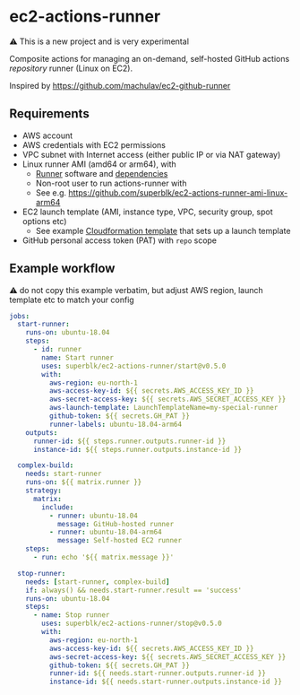 # ec2-actions-runner

⚠️ This is a new project and is very experimental

Composite actions for managing an on-demand, self-hosted GitHub actions _repository_ runner (Linux on EC2).

Inspired by <https://github.com/machulav/ec2-github-runner>

## Requirements

- AWS account
- AWS credentials with EC2 permissions
- VPC subnet with Internet access (either public IP or via NAT gateway)
- Linux runner AMI (amd64 or arm64), with
  - [Runner](https://github.com/actions/runner) software and [dependencies](https://github.com/actions/runner/blob/main/docs/start/envlinux.md)
  - Non-root user to run actions-runner with
  - See e.g. <https://github.com/superblk/ec2-actions-runner-ami-linux-arm64>
- EC2 launch template (AMI, instance type, VPC, security group, spot options etc)
  - See example [Cloudformation template](https://gist.github.com/jpalomaki/003c4d173a856cf64c6d35f8869a2de8) that sets up a launch template
- GitHub personal access token (PAT) with `repo` scope

## Example workflow

:warning: do not copy this example verbatim, but adjust AWS region, launch template etc to match your config

```yaml
jobs:
  start-runner:
    runs-on: ubuntu-18.04
    steps:
      - id: runner
        name: Start runner
        uses: superblk/ec2-actions-runner/start@v0.5.0
        with:
          aws-region: eu-north-1
          aws-access-key-id: ${{ secrets.AWS_ACCESS_KEY_ID }}
          aws-secret-access-key: ${{ secrets.AWS_SECRET_ACCESS_KEY }}
          aws-launch-template: LaunchTemplateName=my-special-runner
          github-token: ${{ secrets.GH_PAT }}
          runner-labels: ubuntu-18.04-arm64
    outputs:
      runner-id: ${{ steps.runner.outputs.runner-id }}
      instance-id: ${{ steps.runner.outputs.instance-id }}

  complex-build:
    needs: start-runner
    runs-on: ${{ matrix.runner }}
    strategy:
      matrix:
        include:
          - runner: ubuntu-18.04
            message: GitHub-hosted runner
          - runner: ubuntu-18.04-arm64
            message: Self-hosted EC2 runner
    steps:
      - run: echo '${{ matrix.message }}'

  stop-runner:
    needs: [start-runner, complex-build]
    if: always() && needs.start-runner.result == 'success'
    runs-on: ubuntu-18.04
    steps:
      - name: Stop runner
        uses: superblk/ec2-actions-runner/stop@v0.5.0
        with:
          aws-region: eu-north-1
          aws-access-key-id: ${{ secrets.AWS_ACCESS_KEY_ID }}
          aws-secret-access-key: ${{ secrets.AWS_SECRET_ACCESS_KEY }}
          github-token: ${{ secrets.GH_PAT }}
          runner-id: ${{ needs.start-runner.outputs.runner-id }}
          instance-id: ${{ needs.start-runner.outputs.instance-id }}
```
